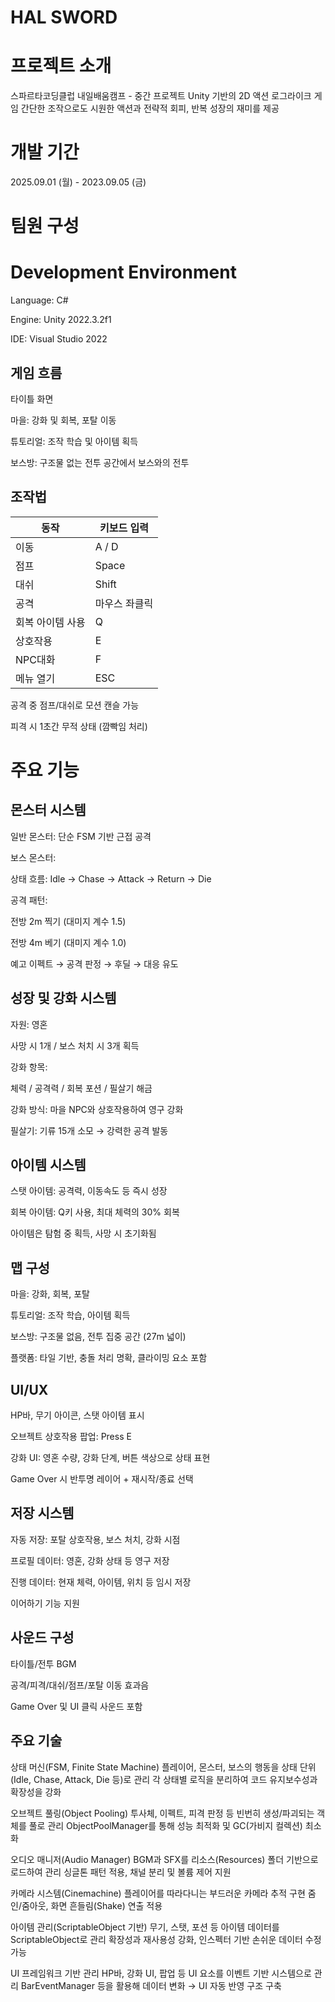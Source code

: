 # HAL SWORD

# 프로젝트 소개
스파르타코딩클럽 내일배움캠프 - 중간 프로젝트 Unity 기반의 2D 액션 로그라이크 게임 간단한 조작으로도 시원한 액션과 전략적 회피, 반복 성장의 재미를 제공

# 개발 기간
2025.09.01 (월) - 2023.09.05 (금)

# 팀원 구성


# Development Environment
Language: C#

Engine: Unity 2022.3.2f1

IDE: Visual Studio 2022


## 게임 흐름
타이틀 화면

마을: 강화 및 회복, 포탈 이동

튜토리얼: 조작 학습 및 아이템 획득

보스방: 구조물 없는 전투 공간에서 보스와의 전투
## 조작법
| 동작             | 키보드 입력     |
|------------------|-----------------|
| 이동             | A / D           |
| 점프             | Space           |
| 대쉬             | Shift           |
| 공격             | 마우스 좌클릭   |
| 회복 아이템 사용 | Q               |
| 상호작용         | E               |
| NPC대화         | F               |
| 메뉴 열기        | ESC             |


공격 중 점프/대쉬로 모션 캔슬 가능

피격 시 1초간 무적 상태 (깜빡임 처리)

# 주요 기능

## 몬스터 시스템
일반 몬스터: 단순 FSM 기반 근접 공격

보스 몬스터:

상태 흐름: Idle → Chase → Attack → Return → Die

공격 패턴:

전방 2m 찍기 (대미지 계수 1.5)

전방 4m 베기 (대미지 계수 1.0)

예고 이펙트 → 공격 판정 → 후딜 → 대응 유도

## 성장 및 강화 시스템
자원: 영혼

사망 시 1개 / 보스 처치 시 3개 획득

강화 항목:

체력 / 공격력 / 회복 포션 / 필살기 해금

강화 방식: 마을 NPC와 상호작용하여 영구 강화

필살기: 기류 15개 소모 → 강력한 공격 발동

## 아이템 시스템
스탯 아이템: 공격력, 이동속도 등 즉시 성장

회복 아이템: Q키 사용, 최대 체력의 30% 회복

아이템은 탐험 중 획득, 사망 시 초기화됨

## 맵 구성
마을: 강화, 회복, 포탈

튜토리얼: 조작 학습, 아이템 획득

보스방: 구조물 없음, 전투 집중 공간 (27m 넓이)

플랫폼: 타일 기반, 충돌 처리 명확, 클라이밍 요소 포함

## UI/UX
HP바, 무기 아이콘, 스탯 아이템 표시

오브젝트 상호작용 팝업: Press E

강화 UI: 영혼 수량, 강화 단계, 버튼 색상으로 상태 표현

Game Over 시 반투명 레이어 + 재시작/종료 선택

## 저장 시스템
자동 저장: 포탈 상호작용, 보스 처치, 강화 시점

프로필 데이터: 영혼, 강화 상태 등 영구 저장

진행 데이터: 현재 체력, 아이템, 위치 등 임시 저장

이어하기 기능 지원

## 사운드 구성
타이틀/전투 BGM

공격/피격/대쉬/점프/포탈 이동 효과음

Game Over 및 UI 클릭 사운드 포함

## 주요 기술
상태 머신(FSM, Finite State Machine)
플레이어, 몬스터, 보스의 행동을 상태 단위(Idle, Chase, Attack, Die 등)로 관리
각 상태별 로직을 분리하여 코드 유지보수성과 확장성을 강화

오브젝트 풀링(Object Pooling)
투사체, 이펙트, 피격 판정 등 빈번히 생성/파괴되는 객체를 풀로 관리
ObjectPoolManager를 통해 성능 최적화 및 GC(가비지 컬렉션) 최소화

오디오 매니저(Audio Manager)
BGM과 SFX를 리소스(Resources) 폴더 기반으로 로드하여 관리
싱글톤 패턴 적용, 채널 분리 및 볼륨 제어 지원

카메라 시스템(Cinemachine)
플레이어를 따라다니는 부드러운 카메라 추적 구현
줌인/줌아웃, 화면 흔들림(Shake) 연출 적용

아이템 관리(ScriptableObject 기반)
무기, 스탯, 포션 등 아이템 데이터를 ScriptableObject로 관리
확장성과 재사용성 강화, 인스펙터 기반 손쉬운 데이터 수정 가능

UI 프레임워크 기반 관리
HP바, 강화 UI, 팝업 등 UI 요소를 이벤트 기반 시스템으로 관리
BarEventManager 등을 활용해 데이터 변화 → UI 자동 반영 구조 구축
